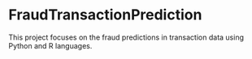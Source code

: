 # FraudTransactionPrediction
This project focuses on the fraud predictions in transaction data using Python and R languages.
